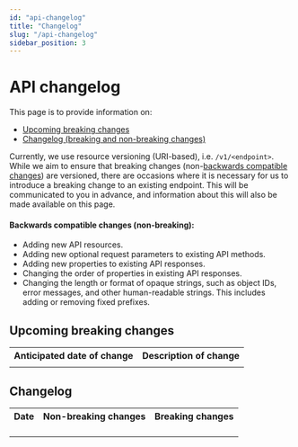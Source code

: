 ```yaml
---
id: "api-changelog"
title: "Changelog"
slug: "/api-changelog"
sidebar_position: 3
---
```


# API changelog

This page is to provide information on:
* [Upcoming breaking changes](#upcoming-breaking-changes)
* [Changelog (breaking and non-breaking changes)](#changelog)


Currently, we use resource versioning (URI-based), i.e. `/v1/<endpoint>`. While we aim to ensure that breaking changes (non-[backwards compatible changes](#backwards-compatible-changes-non-breaking)) are versioned, there are occasions where it is necessary for us to introduce a breaking change to an existing endpoint. This will be communicated to you in advance, and information about this will also be made available on this page.

#### Backwards compatible changes (non-breaking):
* Adding new API resources.
* Adding new optional request parameters to existing API methods.
* Adding new properties to existing API responses.
* Changing the order of properties in existing API responses.
* Changing the length or format of opaque strings, such as object IDs, error messages, and other human-readable strings. This includes adding or removing fixed prefixes.

## Upcoming breaking changes

<table>
  <tbody>
    <tr>
      <th>Anticipated date of change</th>
      <th>Description of change</th>
    </tr>
    <tr>
      <td></td>
      <td></td>
    </tr>
  </tbody>
</table>

## Changelog

<table>
  <tbody>
    <tr>
      <th>Date</th>
      <th>Non-breaking changes</th>
      <th>Breaking changes</th>
    </tr>
    <tr>
      <td></td>
      <td>
        <ul>
        </ul>
      </td>
      <td>
        <ul>
        </ul>
      </td>
    </tr>
  </tbody>
</table>